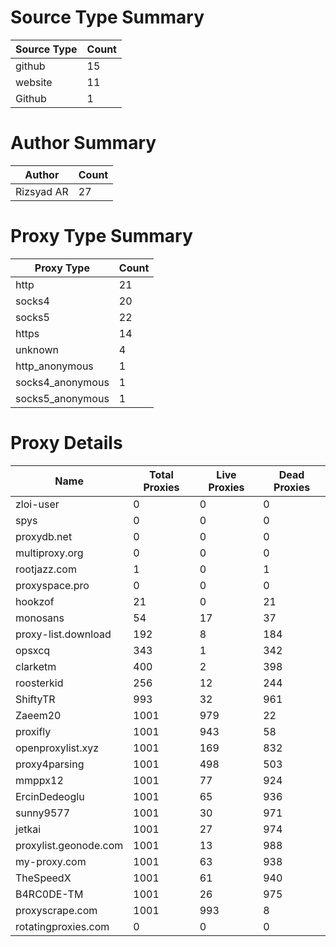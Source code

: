 # Source Type Summary

| Source Type | Count |
|-------------|-------|
| github | 15 |
| website | 11 |
| Github | 1 |


# Author Summary

| Author | Count |
|--------|-------|
| Rizsyad AR | 27 |


# Proxy Type Summary

| Proxy Type | Count |
|------------|-------|
| http | 21 |
| socks4 | 20 |
| socks5 | 22 |
| https | 14 |
| unknown | 4 |
| http_anonymous | 1 |
| socks4_anonymous | 1 |
| socks5_anonymous | 1 |


# Proxy Details

| Name | Total Proxies | Live Proxies | Dead Proxies |
|------|---------------|--------------|---------------|
| zloi-user | 0 | 0 | 0 |
| spys | 0 | 0 | 0 |
| proxydb.net | 0 | 0 | 0 |
| multiproxy.org | 0 | 0 | 0 |
| rootjazz.com | 1 | 0 | 1 |
| proxyspace.pro | 0 | 0 | 0 |
| hookzof | 21 | 0 | 21 |
| monosans | 54 | 17 | 37 |
| proxy-list.download | 192 | 8 | 184 |
| opsxcq | 343 | 1 | 342 |
| clarketm | 400 | 2 | 398 |
| roosterkid | 256 | 12 | 244 |
| ShiftyTR | 993 | 32 | 961 |
| Zaeem20 | 1001 | 979 | 22 |
| proxifly | 1001 | 943 | 58 |
| openproxylist.xyz | 1001 | 169 | 832 |
| proxy4parsing | 1001 | 498 | 503 |
| mmppx12 | 1001 | 77 | 924 |
| ErcinDedeoglu | 1001 | 65 | 936 |
| sunny9577 | 1001 | 30 | 971 |
| jetkai | 1001 | 27 | 974 |
| proxylist.geonode.com | 1001 | 13 | 988 |
| my-proxy.com | 1001 | 63 | 938 |
| TheSpeedX | 1001 | 61 | 940 |
| B4RC0DE-TM | 1001 | 26 | 975 |
| proxyscrape.com | 1001 | 993 | 8 |
| rotatingproxies.com | 0 | 0 | 0 |
